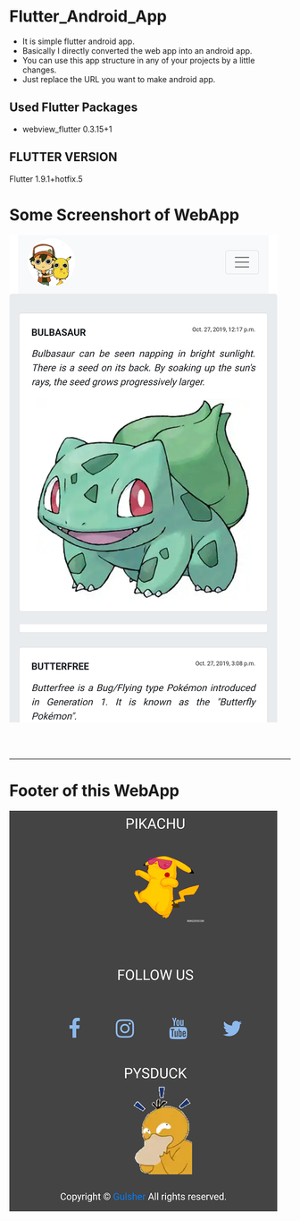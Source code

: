 # Flutter_Android_App
<ul>
  <li> It is simple flutter android app.</li>
  <li> Basically I directly converted the web app into an android app.</li>
  <li> You can use this app structure in any of your projects by a little changes.</li>
  <li> Just replace the URL you want to make android app.</li>
  </ul>
  
 <h2>Used Flutter Packages</h2>
  <ul>
    <li> webview_flutter 0.3.15+1</li>
  </ul>

<h2> FLUTTER VERSION</h2>
<p> Flutter 1.9.1+hotfix.5</p>
 

<h1> Some Screenshort of WebApp</h1>

![Repo List](Screenshort1.png)



<br/><br/>
<hr/>
<h1> Footer of this WebApp </h1>

![Repo List](Screenshort2.png)

